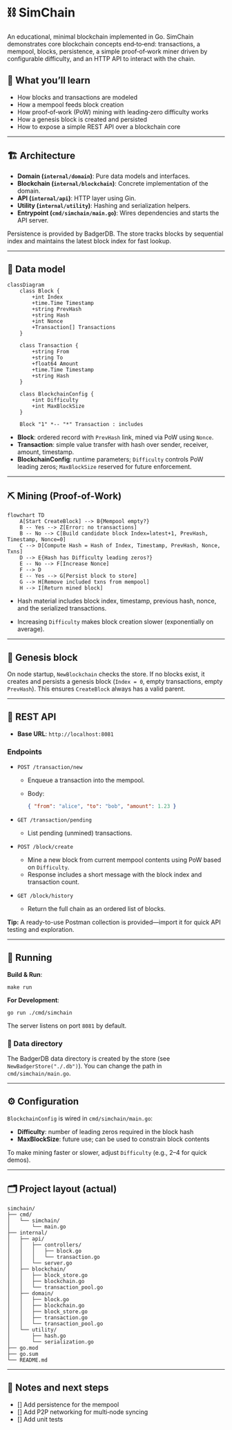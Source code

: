 # ⛓️ SimChain

An educational, minimal blockchain implemented in Go. SimChain demonstrates core blockchain concepts end‑to‑end: transactions, a mempool, blocks, persistence, a simple proof‑of‑work miner driven by configurable difficulty, and an HTTP API to interact with the chain.

## 🎯 What you’ll learn

- How blocks and transactions are modeled
- How a mempool feeds block creation
- How proof‑of‑work (PoW) mining with leading‑zero difficulty works
- How a genesis block is created and persisted
- How to expose a simple REST API over a blockchain core

---

## 🏗️ Architecture

- **Domain (`internal/domain`)**: Pure data models and interfaces.
- **Blockchain (`internal/blockchain`)**: Concrete implementation of the domain.
- **API (`internal/api`)**: HTTP layer using Gin.
- **Utility (`internal/utility`)**: Hashing and serialization helpers.
- **Entrypoint (`cmd/simchain/main.go`)**: Wires dependencies and starts the API server.

Persistence is provided by BadgerDB. The store tracks blocks by sequential index and maintains the latest block index for fast lookup.

---

## 🧩 Data model

```mermaid
classDiagram
    class Block {
        +int Index
        +time.Time Timestamp
        +string PrevHash
        +string Hash
        +int Nonce
        +Transaction[] Transactions
    }

    class Transaction {
        +string From
        +string To
        +float64 Amount
        +time.Time Timestamp
        +string Hash
    }

    class BlockchainConfig {
        +int Difficulty
        +int MaxBlockSize
    }

    Block "1" *-- "*" Transaction : includes
```

- **Block**: ordered record with `PrevHash` link, mined via PoW using `Nonce`.
- **Transaction**: simple value transfer with hash over sender, receiver, amount, timestamp.
- **BlockchainConfig**: runtime parameters; `Difficulty` controls PoW leading zeros; `MaxBlockSize` reserved for future enforcement.

---

## ⛏️ Mining (Proof‑of‑Work)

```mermaid
flowchart TD
    A[Start CreateBlock] --> B{Mempool empty?}
    B -- Yes --> Z[Error: no transactions]
    B -- No --> C[Build candidate block Index=latest+1, PrevHash, Timestamp, Nonce=0]
    C --> D[Compute Hash = Hash of Index, Timestamp, PrevHash, Nonce, Txns]
    D --> E{Hash has Difficulty leading zeros?}
    E -- No --> F[Increase Nonce]
    F --> D
    E -- Yes --> G[Persist block to store]
    G --> H[Remove included txns from mempool]
    H --> I[Return mined block]
```

- Hash material includes block index, timestamp, previous hash, nonce, and the serialized transactions.
  
- Increasing `Difficulty` makes block creation slower (exponentially on average).

---

## 🌱 Genesis block

On node startup, `NewBlockchain` checks the store. If no blocks exist, it creates and persists a genesis block (`Index = 0`, empty transactions, empty `PrevHash`). This ensures `CreateBlock` always has a valid parent.

---

## 🔌 REST API

- **Base URL**: `http://localhost:8081`

### Endpoints

- `POST /transaction/new`
  - Enqueue a transaction into the mempool.
  - Body:

    ```json
    { "from": "alice", "to": "bob", "amount": 1.23 }
    ```

- `GET /transaction/pending`
  - List pending (unmined) transactions.

- `POST /block/create`
  - Mine a new block from current mempool contents using PoW based on `Difficulty`.
  - Response includes a short message with the block index and transaction count.

- `GET /block/history`
  - Return the full chain as an ordered list of blocks.

**Tip:** A ready-to-use Postman collection is provided—import it for quick API testing and exploration.

---

## 🚀 Running

**Build & Run**:

```shell
make run
```

**For Development**:

```shell
go run ./cmd/simchain
```

The server listens on port `8081` by default.

### 💾 Data directory

The BadgerDB data directory is created by the store (see `NewBadgerStore("./.db")`). You can change the path in `cmd/simchain/main.go`.

---

## ⚙️ Configuration

`BlockchainConfig` is wired in `cmd/simchain/main.go`:

- **Difficulty**: number of leading zeros required in the block hash
- **MaxBlockSize**: future use; can be used to constrain block contents

To make mining faster or slower, adjust `Difficulty` (e.g., 2–4 for quick demos).

---

## 🗂️ Project layout (actual)

```text
simchain/
├── cmd/
│   └── simchain/
│       └── main.go
├── internal/
│   ├── api/
│   │   ├── controllers/
│   │   │   ├── block.go
│   │   │   └── transaction.go
│   │   └── server.go
│   ├── blockchain/
│   │   ├── block_store.go
│   │   ├── blockchain.go
│   │   └── transaction_pool.go
│   ├── domain/
│   │   ├── block.go
│   │   ├── blockchain.go
│   │   ├── block_store.go
│   │   ├── transaction.go
│   │   └── transaction_pool.go
│   └── utility/
│       ├── hash.go
│       └── serialization.go
├── go.mod
├── go.sum
└── README.md
```

---

## 🧭 Notes and next steps

- [] Add persistence for the mempool
- [] Add P2P networking for multi‑node syncing
- [] Add unit tests
